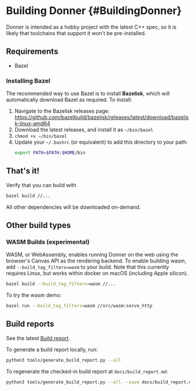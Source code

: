 # Building Donner {#BuildingDonner}

Donner is intended as a hobby project with the latest C++ spec, so it is likely that toolchains that support it won't be pre-installed.

## Requirements

- Bazel

### Installing Bazel

The recommended way to use Bazel is to install **Bazelisk**, which will automatically download Bazel as required. To install:

1. Navigate to the Bazelisk releases page: https://github.com/bazelbuild/bazelisk/releases/latest/download/bazelisk-linux-amd64
2. Download the latest releases, and install it as `~/bin/bazel`
3. `chmod +x ~/bin/bazel`
4. Update your `~/.bashrc` (or equivalent) to add this directory to your path:
   ```sh
   export PATH=$PATH:$HOME/bin
   ```

## That's it!

Verify that you can build with

```sh
bazel build //...
```

All other dependencies will be downloaded on-demand.

## Other build types

### WASM Builds (experimental)

WASM, or WebAssembly, enables running Donner on the web using the browser's Canvas API as the rendering backend. To enable building wasm, add `--build_tag_filters=wasm` to your build. Note that this currently requires Linux, but works within docker on macOS (including Apple silicon).

```sh
bazel build --build_tag_filters=wasm //...
```

To try the wasm demo:

```sh
bazel run --build_tag_filters=wasm //src/wasm:serve_http
```

## Build reports

See the latest [Build report](../build_report.md).

To generate a build report locally, run:

```sh
python3 tools/generate_build_report.py --all
```

To regenerate the checked-in build report at `docs/build_report.md`:

```sh
python3 tools/generate_build_report.py --all --save docs/build_report.md
```
